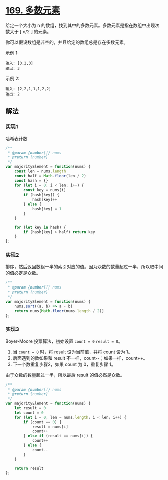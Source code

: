 # [169. 多数元素](https://leetcode-cn.com/problems/majority-element/)
给定一个大小为 n 的数组，找到其中的多数元素。多数元素是指在数组中出现次数大于 ⌊ n/2 ⌋ 的元素。

你可以假设数组是非空的，并且给定的数组总是存在多数元素。

示例 1:
```
输入: [3,2,3]
输出: 3
```
示例 2:
```
输入: [2,2,1,1,1,2,2]
输出: 2
```
## 解法
### 实现1
哈希表计数
```js
/**
 * @param {number[]} nums
 * @return {number}
 */
var majorityElement = function(nums) {
    const len = nums.length
    const half = Math.floor(len / 2)
    const hash = {}
    for (let i = 0; i < len; i++) {
        const key = nums[i]
        if (hash[key]) {
            hash[key]++
        } else {
            hash[key] = 1
        }
    }

    for (let key in hash) {
        if (hash[key] > half) return key
    }
};
```

### 实现2
排序，然后返回数组一半的索引对应的值。因为众数的数量超过一半，所以取中间的值必定是众数。
```js
/**
 * @param {number[]} nums
 * @return {number}
 */
var majorityElement = function(nums) {
    nums.sort((a, b) => a - b)
    return nums[Math.floor(nums.length / 2)]
};
```

### 实现3
Boyer-Moore 投票算法，初始设置 `count = 0` `result = 0`。
1. 当 `count = 0` 时，将 result 设为当前值，并将 count 设为 1。
2. 后面遇到的数如果和 result 不一样，count--；如果一样，count++。
3. 下一个数重复步骤2，如果 count 为 0，重复步骤 1。

由于众数的数量超过一半，所以最后 result 的值必然是众数。
```js
/**
 * @param {number[]} nums
 * @return {number}
 */
var majorityElement = function(nums) {
    let result = 0
    let count = 0
    for (let i = 0, len = nums.length; i < len; i++) {
        if (count == 0) {
            result = nums[i]
            count++
        } else if (result == nums[i]) {
            count++
        } else {
            count--
        }
    }

    return result
};
```
